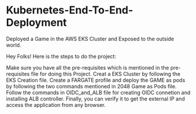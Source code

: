 # Kubernetes-End-To-End-Deployment
Deployed a Game in the AWS EKS Cluster and Exposed to the outside world.

Hey Folks! Here is the steps to do the project:

Make sure you have all the pre-requisites which is mentioned in the pre-requisites file for doing this Project.
Creat a EKS Cluster by following the EKS Creation file.
Create a FARGATE profile and deploy the GAME as pods by following the two commands mentioned in 2048 Game as Pods file.
Follow the commands in OIDC_and_ALB file for creating OIDC connetion and installing ALB controller.
Finally, you can verify it to get the external IP and access the application from any browser.
